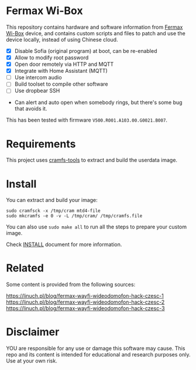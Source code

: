 # Fermax Wi-Box

This repository contains hardware and software information from [Fermax Wi-Box] device,
and contains custom scripts and files to patch and use the device locally,
instead of using Chinese cloud.

[Fermax Wi-Box]: https://www.fermax.com/spain/pro/productos/videoporteros/monitores/SF-91-monitor-veo/PR-13598-desvio-de-llamada-wifi-vds-wibox.html

- [x] Disable Sofia (original program) at boot, can be re-enabled
- [x] Allow to modify root password
- [x] Open door remotely via HTTP and MQTT
- [x] Integrate with Home Assistant (MQTT)
- [ ] Use intercom audio
- [ ] Build toolset to compile other software
- [ ] Use dropbear SSH
- Can alert and auto open when somebody rings, but there's some bug that avoids it.

This has been tested with firmware `V500.R001.A103.00.G0021.B007`.

# Requirements

This project uses [cramfs-tools] to extract and build the userdata image.

[cramfs-tools]: https://github.com/npitre/cramfs-tools

# Install

You can extract and build your image:

```
sudo cramfsck -x /tmp/cram mtd4-file
sudo mkcramfs -e 0 -v -L /tmp/cram/ /tmp/cramfs.file
```

You can also use `sudo make all` to run all the steps to prepare your custom image.

Check [INSTALL](./INSTALL.md) document for more information.

# Related

Some content is provided from the following sources:

https://linuch.pl/blog/fermax-wayfi-wideodomofon-hack-czesc-1  
https://linuch.pl/blog/fermax-wayfi-wideodomofon-hack-czesc-2  
https://linuch.pl/blog/fermax-wayfi-wideodomofon-hack-czesc-3  

# Disclaimer

YOU are responsible for any use or damage this software may cause.
This repo and its content is intended for educational and research purposes only.
Use at your own risk.
